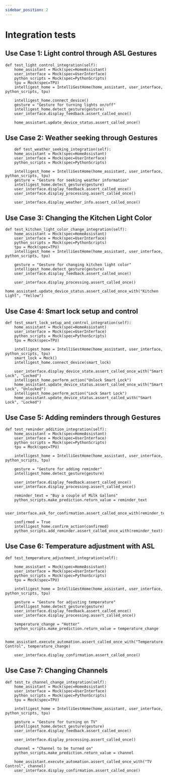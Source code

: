 ```yaml
---
sidebar_position: 2
---
```


# Integration tests

## Use Case 1: Light control through ASL Gestures

    def test_light_control_integration(self):
        home_assistant = Mock(spec=HomeAssistant)
        user_interface = Mock(spec=UserInterface)
        python_scripts = Mock(spec=PythonScripts)
        tpu = Mock(spec=TPU)
        intelligest_home = IntelliGestHome(home_assistant, user_interface, python_scripts, tpu)

        intelligest_home.connect_device()
        gesture = "Gesture for turning lights on/off"
        intelligest_home.detect_gesture(gesture)
        user_interface.display_feedback.assert_called_once()

        home_assistant.update_device_status.assert_called_once()


## Use Case 2: Weather seeking through Gestures

        def test_weather_seeking_integration(self):
        home_assistant = Mock(spec=HomeAssistant)
        user_interface = Mock(spec=UserInterface)
        python_scripts = Mock(spec=PythonScripts)

        intelligest_home = IntelliGestHome(home_assistant, user_interface, python_scripts, tpu)
        gesture = "Gesture for seeking weather information"
        intelligest_home.detect_gesture(gesture)
        user_interface.display_feedback.assert_called_once()
        user_interface.display_processing.assert_called_once()

        user_interface.display_weather_info.assert_called_once()


## Use Case 3: Changing the Kitchen Light Color

    def test_kitchen_light_color_change_integration(self):
        home_assistant = Mock(spec=HomeAssistant)
        user_interface = Mock(spec=UserInterface)
        python_scripts = Mock(spec=PythonScripts)
        tpu = Mock(spec=TPU)
        intelligest_home = IntelliGestHome(home_assistant, user_interface, python_scripts, tpu)

        gesture = "Gesture for changing kitchen light color"
        intelligest_home.detect_gesture(gesture)
        user_interface.display_feedback.assert_called_once()

        user_interface.display_processing.assert_called_once()
        home_assistant.update_device_status.assert_called_once_with("Kitchen Light", "Yellow")


## Use Case 4: Smart lock setup and control

    def test_smart_lock_setup_and_control_integration(self):
        home_assistant = Mock(spec=HomeAssistant)
        user_interface = Mock(spec=UserInterface)
        python_scripts = Mock(spec=PythonScripts)
        tpu = Mock(spec=TPU)

        intelligest_home = IntelliGestHome(home_assistant, user_interface, python_scripts, tpu)
        smart_lock = Mock()
        intelligest_home.connect_device(smart_lock)

        user_interface.display_device_state.assert_called_once_with("Smart Lock", "Locked")
        intelligest_home.perform_action("Unlock Smart Lock")
        home_assistant.update_device_status.assert_called_once_with("Smart Lock", "Unlocked")
        intelligest_home.perform_action("Lock Smart Lock")
        home_assistant.update_device_status.assert_called_with("Smart Lock", "Locked")


## Use Case 5: Adding reminders through Gestures

    def test_reminder_addition_integration(self):
        home_assistant = Mock(spec=HomeAssistant)
        user_interface = Mock(spec=UserInterface)
        python_scripts = Mock(spec=PythonScripts)
        tpu = Mock(spec=TPU)

        intelligest_home = IntelliGestHome(home_assistant, user_interface, python_scripts, tpu)

        gesture = "Gesture for adding reminder"
        intelligest_home.detect_gesture(gesture)

        user_interface.display_feedback.assert_called_once()
        user_interface.display_processing.assert_called_once()

        reminder_text = "Buy a couple of Milk Gallons"
        python_scripts.make_prediction.return_value = reminder_text

        user_interface.ask_for_confirmation.assert_called_once_with(reminder_text)

        confirmed = True
        intelligest_home.confirm_action(confirmed)
        python_scripts.add_reminder.assert_called_once_with(reminder_text)


## Use Case 6: Temperature adjustment with ASL

    def test_temperature_adjustment_integration(self):

        home_assistant = Mock(spec=HomeAssistant)
        user_interface = Mock(spec=UserInterface)
        python_scripts = Mock(spec=PythonScripts)
        tpu = Mock(spec=TPU)

        intelligest_home = IntelliGestHome(home_assistant, user_interface, python_scripts, tpu)

        gesture = "Gesture for adjusting temperature"
        intelligest_home.detect_gesture(gesture)
        user_interface.display_feedback.assert_called_once()
        user_interface.display_processing.assert_called_once()

        temperature_change = "Hotter"
        python_scripts.make_prediction.return_value = temperature_change

        home_assistant.execute_automation.assert_called_once_with("Temperature Control", temperature_change)

        user_interface.display_confirmation.assert_called_once()


## Use Case 7: Changing Channels

    def test_tv_channel_change_integration(self):
        home_assistant = Mock(spec=HomeAssistant)
        user_interface = Mock(spec=UserInterface)
        python_scripts = Mock(spec=PythonScripts)
        tpu = Mock(spec=TPU)

        intelligest_home = IntelliGestHome(home_assistant, user_interface, python_scripts, tpu)

        gesture = "Gesture for turning on TV"
        intelligest_home.detect_gesture(gesture)
        user_interface.display_feedback.assert_called_once()

        user_interface.display_processing.assert_called_once()

        channel = "Channel to be turned on"
        python_scripts.make_prediction.return_value = channel

        home_assistant.execute_automation.assert_called_once_with("TV Control", channel)
        user_interface.display_confirmation.assert_called_once()

